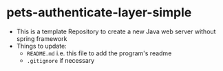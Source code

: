 # pets-authenticate-layer-simple

* This is a template Repository to create a new Java web server without spring framework
* Things to update:
  * `README.md` i.e. this file to add the program's readme
  * `.gitignore` if necessary
